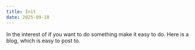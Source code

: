 ```yaml
---
title: Init
date: 2025-09-10
---
```

In the interest of if you want to do something make it easy to do. Here is a blog, which is easy to post to.
